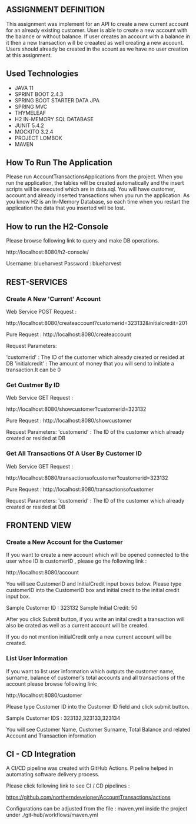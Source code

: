 ## ASSIGNMENT DEFINITION

This assignment was implement for an API to create a new current account
for an already existing customer. User is able to create a new account with
the balance or without balance. If user creates an account with a balance in it
then a new transaction will be creaated as well creating a new account. Users should already be created
in the acount as we have no user creation at this assignment.

## Used Technologies

* JAVA 11
* SPRINT BOOT 2.4.3
* SPRING BOOT STARTER DATA JPA
* SPRING MVC
* THYMELEAF   
* H2 IN-MEMORY SQL DATABASE
* JUNIT 5.4.2
* MOCKITO 3.2.4
* PROJECT LOMBOK 
* MAVEN

## How To Run The Application
Please run AccountTransactionsApplications from the project. When you run the application,
the tables will be created automatically and the insert scripts will be executed which are in data.sql.
You will have customer, account and already inserted transactions when you run the application.
As you know H2 is an In-Memory Database, so each time when you restart the application the data that you inserted
will be lost.

## How to run the H2-Console

Please browse following link to query and make DB operations.

http://localhost:8080/h2-console/

Username: blueharvest
Password : blueharvest
    
## REST-SERVICES

### Create A New 'Current' Account

Web Service POST Request : 

http://localhost:8080/createaccount?customerid=323132&initialcredit=201

Pure Request :
http://localhost:8080/createaccount

Request Parameters:

'customerid' : The ID of the customer which already created or resided at DB
'initialcredit' : The amount of money that you will send to initiate a transaction.It can be 0

### Get Custmer By ID

Web Service GET Request : 

http://localhost:8080/showcustomer?customerid=323132

Pure Request :
http://localhost:8080/showcustomer

Request Parameters:
'customerid' : The ID of the customer which already created or resided at DB

### Get All Transactions Of A User By Customer ID

Web Service GET Request :

http://localhost:8080/transactionsofcustomer?customerid=323132

Pure Request :
http://localhost:8080/transactionsofcustomer

Request Parameters:
'customerid' : The ID of the customer which already created or resided at DB

## FRONTEND VIEW 

### Create a New Account for the Customer

If you want to create a new account which will be opened connected to the user 
whoe ID is customerID , please go the following link :

http://localhost:8080/account

You will see CustomerID and InitialCredit input boxes below. Please
type customerID into the CustomerID box and initial credit to the initial credit input box.

Sample Customer ID : 323132
Sample Initial Credit: 50

After you click Submit button, if you write an inital credit a transaction will also be crated as well as a
current account will be  created.

If you do not mention initialCredit only a new current account will be created.

### List User Information

If you want to list user information which outputs the customer name,
surname, balance of customer's total accounts and all transactions of the 
account please browse following link: 

http://localhost:8080/customer

Please type Customer ID into the Customer ID field and click submit button.

Sample Customer IDS : 323132,323133,323134

You will see Customer Name, Customer Surname, Total Balance and related
Account and Transaction information

## CI - CD Integration

A CI/CD pipeline was created with GitHub Actions.
Pipeline helped in automating software delivery process.

Please click following link to see CI / CD pipelines :

https://github.com/northerndeveloper/AccountTransactions/actions

Configurations can be adjusted from the file : maven.yml inside the project under ./git-hub/workflows/maven.yml


